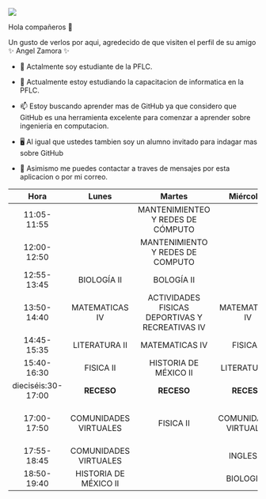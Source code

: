 ![](https://images.cooltext.com/5508510.png)

Hola compañeros 👋

Un gusto de verlos por aqui, agredecido de que visiten  el  perfil de su amigo  ✨ Angel Zamora  ✨

- 🔭 Actalmente soy estudiante de la PFLC.

- 📲 Actualmente estoy estudiando la capacitacion de informatica en la PFLC.

- 📫 Estoy buscando aprender mas de GitHub ya que considero que GitHub es una herramienta excelente para comenzar a aprender sobre ingenieria en computacion.

- 🖥 Al igual que ustedes tambien soy un alumno invitado para indagar mas sobre GitHub

- 💬 Asimismo me puedes contactar a traves de mensajes por esta aplicacion o por mi correo.


|        Hora        	|         Lunes         	|                      Martes                     	|       Miércoles       	|                  Jueves                 	|              Viernes             	|
|:------------------:	|:---------------------:	|:-----------------------------------------------:	|:---------------------:	|:---------------------------------------:	|:--------------------------------:	|
| 11:05-11:55        	|                       	|        MANTENIMIENTEO Y REDES DE CÓMPUTO        	|                       	|                                         	| MANTENIMIENTO Y REDES DE COMPUTO 	|
| 12:00-12:50        	|                       	|         MANTENIMIENTO Y REDES DE COMPUTO        	|                       	|                                         	| MANTENIMIENTO Y REDES DE COMPUTO 	|
| 12:55-13:45        	|      BIOLOGÍA II      	|                    BOLOGÍA II                   	|                       	|                                         	|          MATEMATICAS IV          	|
| 13:50-14:40        	|     MATEMATICAS IV    	| ACTIVIDADES FISICAS DEPORTIVAS Y RECREATIVAS IV 	|     MATEMATICAS IV    	|              LITERATURA II              	|            BIOLOGÍA II           	|
| 14:45-15:35        	|     LITERATURA II     	|                  MATEMATICAS IV                 	|       FISICA II       	|              MATEMATICAS IV             	|             FISICA II            	|
| 15:40-16:30        	|       FISICA II       	|              HISTORIA DE MÉXICO II              	|     LITERATURA II     	|          HISTORIA DE MÉXICO II          	|             INGLÉS IV            	|
| dieciséis:30-17:00 	|       **RECESO**      	|                    **RECESO**                   	|       **RECESO**      	|                **RECESO**               	|            **RECESO**            	|
| 17:00-17:50        	| COMUNIDADES VIRTUALES 	|                    FISICA II                    	| COMUNIDADES VIRTUALES 	| ACTIVIDADES ARTÍSTICAS  Y CULTURALES IV 	|                                  	|
| 17:55-18:45        	| COMUNIDADES VIRTUALES 	|                                                 	|       INGLES IV       	|                FISICA II                	|                                  	|
| 18:50-19:40        	| HISTORIA DE MÉXICO II 	|                                                 	|      BIOLOGIA II      	|                INGLÉS IV                	|                                  	|
